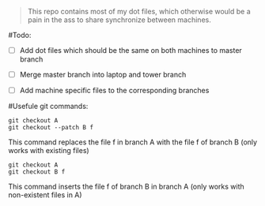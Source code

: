 > This repo contains most of my dot files, which otherwise would be a pain in the
> ass to share synchronize between machines.


#Todo:

* [ ] Add dot files which should be the same on both machines to master branch
* [ ] Merge master branch into laptop and tower branch
* [ ] Add machine specific files to the corresponding branches


#Usefule git commands:

```
git checkout A
git checkout --patch B f
```


This command replaces the file f in branch A with the file f of branch B
(only works with existing files)

```
git checkout A
git checkout B f
```


This command inserts the file f of branch B in branch A 
(only works with non-existent files in A)